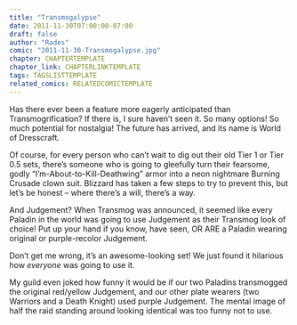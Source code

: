 ```yaml
---
title: "Transmogalypse"
date: 2011-11-30T07:00:00-07:00
draft: false
author: "Rades"
comic: "2011-11-30-Transmogalypse.jpg"
chapter: CHAPTERTEMPLATE
chapter_link: CHAPTERLINKTEMPLATE
tags: TAGSLISTTEMPLATE
related_comics: RELATEDCOMICTEMPLATE
---
```


Has there ever been a feature more eagerly anticipated than Transmogrification? If there is, I sure haven’t seen it. So many options! So much potential for nostalgia! The future has arrived, and its name is World of Dresscraft.


Of course, for every person who can’t wait to dig out their old Tier 1 or Tier 0.5 sets, there’s someone who is going to gleefully turn their fearsome, godly “I’m-About-to-Kill-Deathwing” armor into a neon nightmare Burning Crusade clown suit. Blizzard has taken a few steps to try to prevent this, but let’s be honest – where there’s a will, there’s a way.


And Judgement? When Transmog was announced, it seemed like every Paladin in the world was going to use Judgement as their Transmog look of choice! Put up your hand if you know, have seen, OR ARE a Paladin wearing original or purple-recolor Judgement. 


Don’t get me wrong, it’s an awesome-looking set! We just found it hilarious how *everyone* was going to use it.


My guild even joked how funny it would be if our two Paladins transmogged the original red/yellow Judgement, and our other plate wearers (two Warriors and a Death Knight) used purple Judgement. The mental image of half the raid standing around looking identical was too funny not to use.

